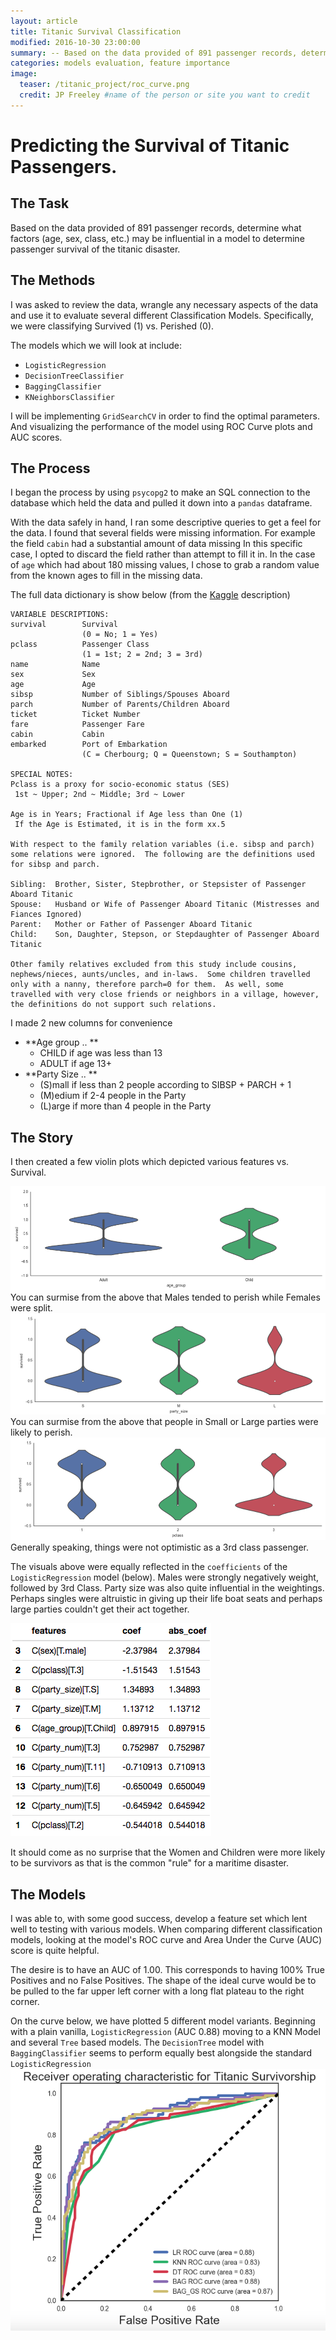 ```yaml
---
layout: article
title: Titanic Survival Classification
modified: 2016-10-30 23:00:00
summary: -- Based on the data provided of 891 passenger records, determine what factors (age, sex, class, etc.) may be influential in a model to determine passenger survival of the titanic disaster. --
categories: models evaluation, feature importance
image:
  teaser: /titanic_project/roc_curve.png
  credit: JP Freeley #name of the person or site you want to credit
---
```


# Predicting the Survival of Titanic Passengers.

## The Task
Based on the data provided of 891 passenger records, determine what factors (age, sex, class, etc.) may be influential in a model to determine passenger survival of the titanic disaster.

## The Methods
I was asked to review the data, wrangle any necessary aspects of the data and use it to evaluate several different Classification Models. Specifically, we were classifying Survived (1) vs. Perished (0).

The models which we will look at include:
- `LogisticRegression`
- `DecisionTreeClassifier`
- `BaggingClassifier`
- `KNeighborsClassifier`

I will be implementing `GridSearchCV` in order to find the optimal parameters. And visualizing the performance of the model using ROC Curve plots and AUC scores.

## The Process
I began the process by using `psycopg2` to make an SQL connection to the database which held the data and pulled it down into a `pandas` dataframe.

With the data safely in hand, I ran some descriptive queries to get a feel for the data. I found that several fields were missing information. For example the field `cabin` had a substantial amount of data missing In this specific case, I opted to discard the field rather than attempt to fill it in. In the case of `age` which had about 180 missing values, I chose to grab a random value from the known ages to fill in the missing data.

The full data dictionary is show below (from the [Kaggle](https://www.kaggle.com/c/titanic/data) description)

```
VARIABLE DESCRIPTIONS:
survival        Survival
                (0 = No; 1 = Yes)
pclass          Passenger Class
                (1 = 1st; 2 = 2nd; 3 = 3rd)
name            Name
sex             Sex
age             Age
sibsp           Number of Siblings/Spouses Aboard
parch           Number of Parents/Children Aboard
ticket          Ticket Number
fare            Passenger Fare
cabin           Cabin
embarked        Port of Embarkation
                (C = Cherbourg; Q = Queenstown; S = Southampton)

SPECIAL NOTES:
Pclass is a proxy for socio-economic status (SES)
 1st ~ Upper; 2nd ~ Middle; 3rd ~ Lower

Age is in Years; Fractional if Age less than One (1)
 If the Age is Estimated, it is in the form xx.5

With respect to the family relation variables (i.e. sibsp and parch)
some relations were ignored.  The following are the definitions used
for sibsp and parch.

Sibling:  Brother, Sister, Stepbrother, or Stepsister of Passenger Aboard Titanic
Spouse:   Husband or Wife of Passenger Aboard Titanic (Mistresses and Fiances Ignored)
Parent:   Mother or Father of Passenger Aboard Titanic
Child:    Son, Daughter, Stepson, or Stepdaughter of Passenger Aboard Titanic

Other family relatives excluded from this study include cousins,
nephews/nieces, aunts/uncles, and in-laws.  Some children travelled
only with a nanny, therefore parch=0 for them.  As well, some
travelled with very close friends or neighbors in a village, however,
the definitions do not support such relations.
```

I made 2 new columns for convenience
- **Age group .. **
  - CHILD if age was less than 13
  - ADULT if age 13+
- **Party Size .. **
  - (S)mall if less than 2 people according to SIBSP + PARCH + 1
  - (M)edium if 2-4 people in the Party
  - (L)arge if more than 4 people in the Party

## The Story

I then created a few violin plots which depicted various features vs. Survival.

![](/images/titanic_project/age_survival.png)
You can surmise from the above that Males tended to perish while Females were split.
![](/images/titanic_project/party-size_survival.png)
You can surmise from the above that people in Small or Large parties were likely to perish.
![](/images/titanic_project/class_survival.png)
Generally speaking, things were not optimistic as a 3rd class passenger.

The visuals above were equally reflected in the `coefficients` of the `LogisticRegression` model (below). Males were strongly negatively weight, followed by 3rd Class. Party size was also quite influential in the weightings. Perhaps singles were altruistic in giving up their life boat seats and perhaps large parties couldn't get their act together.

![](/images/titanic_project/coefs.png)

It should come as no surprise that the Women and Children were more likely to be survivors as that is the common "rule" for a maritime disaster.

## The Models

I was able to, with some good success, develop a feature set which lent well to testing with various models. When comparing different classification models, looking at the model's ROC curve and Area Under the Curve (AUC) score is quite helpful.

The desire is to have an AUC of 1.00. This corresponds to having 100% True Positives and no False Positives. The shape of the ideal curve would be to be pulled to the far upper left corner with a long flat plateau to the right corner.

On the curve below, we have plotted 5 different model variants. Beginning with a plain vanilla, `LogisticRegression` (AUC 0.88) moving to a KNN Model and several `Tree` based models. The `DecisionTree` model with `BaggingClassifier` seems to perform equally best alongside the standard `LogisticRegression`
![](/images/titanic_project/roc_curve.png)
